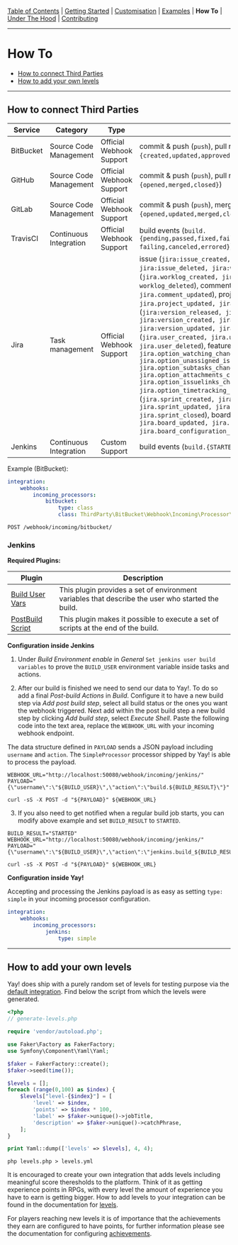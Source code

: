 [Table of Contents](README.md) | [Getting Started](getting-started.md) | [Customisation](customisation.md) | [Examples](examples.md) | **How To** | [Under The Hood](under-the-hood.md) | [Contributing](contributing.md)

---

# How To

* [How to connect Third Parties](how-to.md#how-to-connect-third-parties)
* [How to add your own levels](how-to.md#how-to-add-your-own-levels)

---

## How to connect Third Parties

| Service | Category | Type |Events | Documentation | Processor | Example |
|---|---|---|---|---|---|---|
| BitBucket | Source Code Management | Official Webhook Support | commit & push (`push`), pull request (`pull_request.{created,updated,approved,unapproved,fulfilled,rejected}`) | [Webhook documentation](https://confluence.atlassian.com/bitbucket/manage-webhooks-735643732.html) | [ThirdParty\BitBucket\Webhook\Incoming\Processor\BitBucketProcessor](../src/ThirdParty/BitBucket/Webhook/Incoming/Processor/BitBucketProcessor.php) | [integration/example/bitbucket.yml](../integration/example/bitbucket.yml) |
| GitHub | Source Code Management | Official Webhook Support | commit & push (`push`), pull request (`pull_request.{opened,merged,closed}`) | [Webhook documentation](https://developer.github.com/webhooks/) | [ThirdParty\GitHub\Webhook\Incoming\Processor\GitHubProcessor](../src/ThirdParty/GitHub/Webhook/Incoming/Processor/GitHubProcessor.php) | [integration/example/github.yml](../integration/example/github.yml) |
| GitLab | Source Code Management | Official Webhook Support | commit & push (`push`), merge request (`merge_request.{opened,updated,merged,closed}`) | [Webhook documentation](https://docs.gitlab.com/ce/user/project/integrations/webhooks.html) | [ThirdParty\GitLab\Webhook\Incoming\Processor\GitLabProcessor](../src/ThirdParty/GitLab/Webhook/Incoming/Processor/GitLabProcessor.php) | [integration/example/gitlab.yml](../integration/example/gitlab.yml) |
| TravisCI | Continuous Integration | Official Webhook Support | build events (`build.{pending,passed,fixed,failed,broken,still failing,canceled,errored}`) | [Webhook documentation](https://docs.gitlab.com/ce/user/project/integrations/webhooks.html) | [ThirdParty\TravisCI\Webhook\Incoming\Processor\TravisCIProcessor](../src/ThirdParty/TravisCI/Webhook/Incoming/Processor/TravisCIProcessor.php) | [integration/example/travisci.yml](../integration/example/travisci.yml) |
| Jira | Task management  | Official Webhook Support | issue (`jira:issue_created, jira:issue_updated, jira:issue_deleted, jira:worklog_updated`), worklog (`jira.worklog_created, jira.worklog_updated, worklog_deleted`), comment (`jira.comment_created, jira.comment_updated`), project (`jira.project_created, jira.project_updated, jira.project_deleted`), version (`jira:version_released, jira:version_unreleased, jira:version_created, jira:version_moved, jira:version_updated, jira:version_deleted`), user (`jira.user_created, jira.user_updated, jira.user_deleted`), feature (`jira.option_voting_changed, jira.option_watching_changed, jira.option_unassigned_issues_changed, jira.option_subtasks_changed, jira.option_attachments_changed, jira.option_issuelinks_changed, jira.option_timetracking_changed`), sprint (`jira.sprint_created, jira.sprint_deleted, jira.sprint_updated, jira.sprint_started, jira.sprint_closed`), board (`jira.board_created, jira.board_updated, jira.board_deleted, jira.board_configuration_changed`) | [Webhook documentation](https://developer.atlassian.com/server/jira/platform/webhooks/) | [ThirdParty\Jira\Webhook\Incoming\Processor\JiraProcessor](../src/ThirdParty/Jira/Webhook/Incoming/Processor/JiraProcessor.php) | [integration/example/jira.yml](../integration/example/jira.yml) |
| Jenkins | Continuous Integration | Custom Support | build events (`build.{STARTED,ABORTED,FAILED,SUCCESS}`) | [Webhook documentation](how-to.md#jenkins) | [Yay\Component\Webhook\Incoming\Processor\SimpleProcessor](../src/Component/Webhook/Incoming/Processor/SimpleProcessor.php) | ... |


Example (BitBucket):

```yml
integration:
    webhooks:
        incoming_processors:
            bitbucket:
                type: class
                class: ThirdParty\BitBucket\Webhook\Incoming\Processor\BitBucketProcessor
```

`POST /webhook/incoming/bitbucket/`

### Jenkins

**Required Plugins:**

| Plugin| Description |
|---|---| 
| [Build User Vars](https://plugins.jenkins.io/build-user-vars-plugin) | This plugin provides a set of environment variables that describe the user who started the build.  |
| [PostBuild Script](https://plugins.jenkins.io/postbuildscript) | This plugin makes it possible to execute a set of scripts at the end of the build. |


**Configuration inside Jenkins**

1. Under *Build Environment enable* in *General* `Set jenkins user build variables` to prove the `BUILD_USER` environment variable inside tasks and actions.


2. After our build is finished we need to send our data to Yay!. To do so add a final *Post-build Actions* in *Build*. Configure it to have a new build step via *Add post build step*, select all build status or the ones you want the webhook triggered. Next add within the post build step a new build step by clicking *Add build step*, select *Execute Shell*. Paste the following code into the text area, replace the `WEBHOOK_URL` with your incoming webhook endpoint. 

The data structure defined in `PAYLOAD` sends a JSON payload including `username` and `action`. The `SimpleProcessor` processor shipped by Yay! is able to process the payload.

```shell
WEBHOOK_URL="http://localhost:50080/webhook/incoming/jenkins/"
PAYLOAD="{\"username\":\"${BUILD_USER}\",\"action\":\"build.${BUILD_RESULT}\"}"

curl -sS -X POST -d "${PAYLOAD}" ${WEBHOOK_URL} 
```

3. If you also need to get notified when a regular build job starts, you can modify above example and set `BUILD_RESULT` to `STARTED`.

```shell
BUILD_RESULT="STARTED"
WEBHOOK_URL="http://localhost:50080/webhook/incoming/jenkins/"
PAYLOAD="{\"username\":\"${BUILD_USER}\",\"action\":\"jenkins.build_${BUILD_RESULT}\"}"

curl -sS -X POST -d "${PAYLOAD}" ${WEBHOOK_URL} 
```

**Configuration inside Yay!**

Accepting and processing the Jenkins payload is as easy as setting `type: simple` in your incoming processor configuration.

```yml
integration:
    webhooks:
        incoming_processors:
            jenkins:
                type: simple
```


---

## How to add your own levels

Yay! does ship with a purely random set of levels for testing purpose via the [default integration](../integration/default.yml). Find below the script from which the levels were generated.

```php
<?php
// generate-levels.php

require 'vendor/autoload.php';

use Faker\Factory as FakerFactory;
use Symfony\Component\Yaml\Yaml;

$faker = FakerFactory::create();
$faker->seed(time());

$levels = [];
foreach (range(0,100) as $index) {
    $levels["level-{$index}"] = [
        'level' => $index,
        'points' => $index * 100,
        'label' => $faker->unique()->jobTitle,
        'description' => $faker->unique()->catchPhrase,
    ];
}

print Yaml::dump(['levels' => $levels], 4, 4);
```

```console
php levels.php > levels.yml
```

It is encouraged to create your own integration that adds levels including meaningful score theresholds to the platform. Think of it as getting experience points in RPGs, with every level the amount of experience you have to earn is getting bigger. How to add levels to your integration can be found in the documentation for [levels](customization.md#levels).

For players reaching new levels it is of importance that the achievements they earn are configured to have points, for further information please see the documentation for configuring [achievements](customization.md#achievements).
